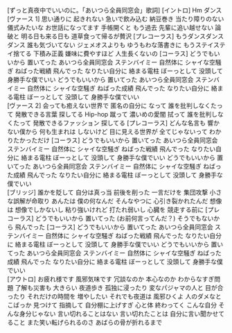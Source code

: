 [ずっと真夜中でいいのに。「あいつら全員同窓会」歌詞]
[イントロ]
Hm ダンス
[ヴァース 1]
思い通りに 起きれない
急いで飲み込む 納豆巻き
当たり障りのない 儀式みたいな
お世話になってます
手帳開くと もう過去
先輩に追い越せない 論破と
明る日も来る日も 道草食って帰るが贅沢
[プレコーラス]
もうダンスダンスダンス 誰も気づいてない
ジェメオスよりも ゆうもわな落書きに
もうステイステイ捨てる 下積み正義
嫌味に費やすほど 人生長くないの
[コーラス]
どうでもいいから 置いてった
あいつら全員同窓会
ステンバイミー 自然体に
シャイな空騒ぎ
ねばった戦績 飛んでった
なりたい自分に 絡まる電柱
ぼーっとして 没頭して
身勝手な僕でいい
どうでもいいから 置いてった
あいつら全員同窓会
ステンバイミー 自然体に
シャイな空騒ぎ
ねばった成績 飛んでった
なりたい自分に 絡まる電柱
ぼーっとして 没頭して
身勝手な僕でいい<br>[ヴァース 2]
会っても癒えない世界で
匿名の自分に なって
誰を批判しなくたって
発散できる言葉 探してる
Hip-hop 蹴って
濃いめの愛闇 拭って
誰を批判しなくたって
発散できるファッション 探してる
[プレコーラス]
どんな名言も 響かない僕から
何も生まれは しないけど
目に見える世界が 全てじゃないって
わかりたかっただけ
[コーラス]
どうでもいいから 置いてった
あいつら全員同窓会
ステンバイミー 自然体に
シャイな空騒ぎ
ねばった戦績 飛んでった
なりたい自分に 絡まる電柱
ぼーっとして 没頭して
身勝手な僕でいい
どうでもいいから 置いてった
あいつら全員同窓会
ステンバイミー 自然体に
シャイな空騒ぎ
ねばった成績 飛んでった
なりたい自分に 絡まる電柱
ぼーっとして 没頭して
身勝手な僕でいい<br>[ブリッジ]
誰かを貶して 自分は真っ当
前後を削った 一言だけを
集団攻撃 小さな誤解が命取り
あんたは 僕の何なんだ
そんなやつに 心引き裂かれたんだ
想像は 想像でしかないし
粘り強いけれど 打たれ弱いし
心臓を 競走する前に
[プレコーラス]
どうでもいいから 置いてった (お前何言ってんだ？)
そうでもないから 飛んでった
[コーラス]
どうでもいいから 置いてった
あいつら全員同窓会
ステンバイミー 自然体に
シャイな空騒ぎ
ねばった戦績 飛んでった
なりたい自分に 絡まる電柱
ぼーっとして 没頭して
身勝手な僕でいい
どうでもいいから 置いてった
あいつら全員同窓会
ステンバイミー 自然体に
シャイな空騒ぎ
ねばった成績 飛んでった
なりたい自分に 絡まる電柱
ぼーっとして 没頭して
身勝手な僕でいい<br>[アウトロ]
お疲れ様です 風邪気味です
冗談なのか 本心なのか わからなすぎ問題
了解も災害も 大きらい
夜道歩き 孤独に浸ったり
変なパジャマの人と 目が合ったり
それだけの時間を 増やしたい
それでも夜道は 風邪ひくよ
人のダメなとこばっか 見つけて
指摘して 自分棚に上げすぎ
心と体 終わってく
こんな自分 そんな身分じゃない
言い切れることはない 言い切れたことは
自分に言い聞かせてること
また笑い転げられるのさ
あばらの骨が折れるまで